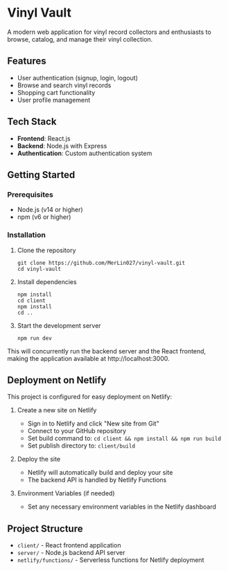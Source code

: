 # Vinyl Vault

A modern web application for vinyl record collectors and enthusiasts to browse, catalog, and manage their vinyl collection.

## Features

- User authentication (signup, login, logout)
- Browse and search vinyl records
- Shopping cart functionality 
- User profile management

## Tech Stack

- **Frontend**: React.js
- **Backend**: Node.js with Express
- **Authentication**: Custom authentication system

## Getting Started

### Prerequisites

- Node.js (v14 or higher)
- npm (v6 or higher)

### Installation

1. Clone the repository
   ```
   git clone https://github.com/MerLin027/vinyl-vault.git
   cd vinyl-vault
   ```

2. Install dependencies
   ```
   npm install
   cd client
   npm install
   cd ..
   ```

3. Start the development server
   ```
   npm run dev
   ```

This will concurrently run the backend server and the React frontend, making the application available at http://localhost:3000.

## Deployment on Netlify

This project is configured for easy deployment on Netlify:

1. Create a new site on Netlify
   - Sign in to Netlify and click "New site from Git"
   - Connect to your GitHub repository
   - Set build command to: `cd client && npm install && npm run build`
   - Set publish directory to: `client/build`

2. Deploy the site
   - Netlify will automatically build and deploy your site
   - The backend API is handled by Netlify Functions

3. Environment Variables (if needed)
   - Set any necessary environment variables in the Netlify dashboard

## Project Structure

- `client/` - React frontend application
- `server/` - Node.js backend API server
- `netlify/functions/` - Serverless functions for Netlify deployment
